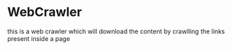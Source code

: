 WebCrawler
==========

this is a web crawler which will download the content by crawlling the links present inside a page
